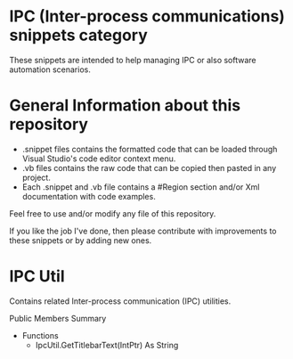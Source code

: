 # IPC (Inter-process communications) snippets category
These snippets are intended to help managing IPC or also software automation scenarios.

# General Information about this repository
 - .snippet files contains the formatted code that can be loaded through Visual Studio's code editor context menu.
 - .vb files contains the raw code that can be copied then pasted in any project.
 - Each .snippet and .vb file contains a #Region section and/or Xml documentation with code examples.
 
Feel free to use and/or modify any file of this repository.

If you like the job I've done, then please contribute with improvements to these snippets or by adding new ones.

# IPC Util
Contains related Inter-process communication (IPC) utilities.

Public Members Summary

 - Functions
   - IpcUtil.GetTitlebarText(IntPtr) As String

